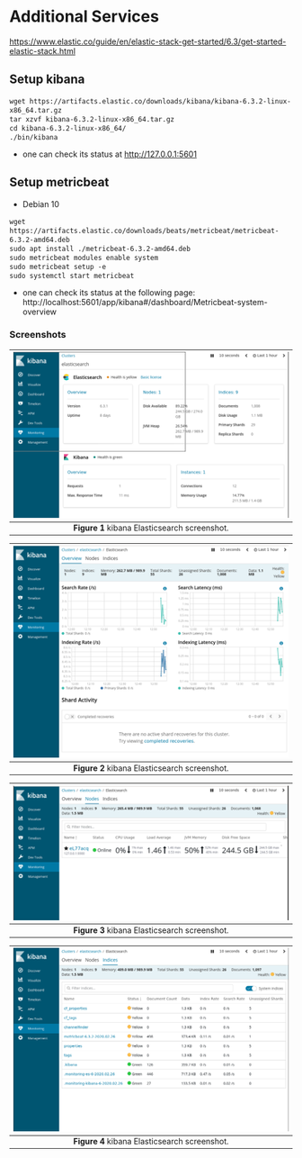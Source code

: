 Additional Services
===

https://www.elastic.co/guide/en/elastic-stack-get-started/6.3/get-started-elastic-stack.html

## Setup kibana

```
wget https://artifacts.elastic.co/downloads/kibana/kibana-6.3.2-linux-x86_64.tar.gz
tar xzvf kibana-6.3.2-linux-x86_64.tar.gz
cd kibana-6.3.2-linux-x86_64/
./bin/kibana
```

* one can check its status at http://127.0.0.1:5601


## Setup metricbeat

* Debian 10

```
wget https://artifacts.elastic.co/downloads/beats/metricbeat/metricbeat-6.3.2-amd64.deb
sudo apt install ./metricbeat-6.3.2-amd64.deb 
sudo metricbeat modules enable system
sudo metricbeat setup -e
sudo systemctl start metricbeat
```
* one can check its status at the following page:
http://localhost:5601/app/kibana#/dashboard/Metricbeat-system-overview



### Screenshots

|![kibana ES01](pictures/kibana01.png)|
| :---: |
|**Figure 1** kibana Elasticsearch screenshot. |



|![kibana ES02](pictures/kibana02.png)|
| :---: |
|**Figure 2** kibana Elasticsearch screenshot. |



|![kibana ES03](pictures/kibana03.png)|
| :---: |
|**Figure 3** kibana Elasticsearch screenshot. |


|![kibana ES04](pictures/kibana04.png)|
| :---: |
|**Figure 4** kibana Elasticsearch screenshot. |


